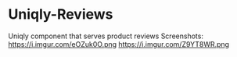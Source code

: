 # Uniqly-Reviews
Uniqly component that serves product reviews
Screenshots:
  https://i.imgur.com/eOZuk0O.png
  https://i.imgur.com/Z9YT8WR.png
